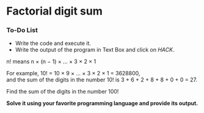 # Factorial digit sum

<div class="aside">
<h3>To-Do List</h3>
<ul>
  <li>Write the code and execute it.</li>
  <li>Write the output of the program in Text Box and click on <em>HACK</em>.</li>
</ul>
</div>

n! means n × (n − 1) × ... × 3 × 2 × 1<br>

For example, 10! = 10 × 9 × ... × 3 × 2 × 1 = 3628800,<br>
and the sum of the digits in the number 10! is 3 + 6 + 2 + 8 + 8 + 0 + 0 = 27.<br>

Find the sum of the digits in the number 100!<br>

<b>Solve it using your favorite programming language and provide its output.</b>
